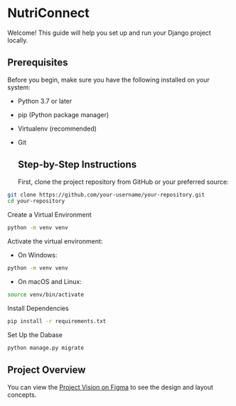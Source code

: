 ﻿# NutriConnect

Welcome! This guide will help you set up and run your Django project locally.

## Prerequisites

Before you begin, make sure you have the following installed on your system:
- Python 3.7 or later
- pip (Python package manager)
- Virtualenv (recommended)
- Git

  ## Step-by-Step Instructions
  First, clone the project repository from GitHub or your preferred source:

```bash
git clone https://github.com/your-username/your-repository.git
cd your-repository
```

  Create a Virtual Environment
```bash
python -m venv venv
```

Activate the virtual environment:
- On Windows:
```bash
python -m venv venv
```

- On macOS and Linux:
```bash
source venv/bin/activate
```

Install Dependencies
```bash
pip install -r requirements.txt
```

Set Up the Dabase
```bash
python manage.py migrate
```

## Project Overview

You can view the [Project Vision on Figma](https://www.figma.com/design/fAiirJglxoxkVpkspd3Pnd/PSW-4.0?node-id=0-1&node-type=CANVAS&t=uKzf3EvkE9YqnbKM-0) to see the design and layout concepts.
